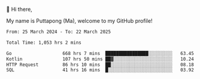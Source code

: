 👋 Hi there,

My name is Puttapong (Ma), welcome to my GitHub profile!

<!--START_SECTION:waka-->

```txt
From: 25 March 2024 - To: 22 March 2025

Total Time: 1,053 hrs 2 mins

Go                   668 hrs 7 mins  ████████████████░░░░░░░░░   63.45 %
Kotlin               107 hrs 50 mins ██▓░░░░░░░░░░░░░░░░░░░░░░   10.24 %
HTTP Request         86 hrs 10 mins  ██░░░░░░░░░░░░░░░░░░░░░░░   08.18 %
SQL                  41 hrs 16 mins  █░░░░░░░░░░░░░░░░░░░░░░░░   03.92 %
```

<!--END_SECTION:waka-->

